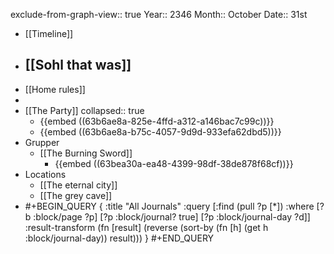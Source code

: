 exclude-from-graph-view:: true
Year:: 2346
Month:: October
Date:: 31st

- [[Timeline]]
- ## [[Sohl that was]]
- [[Home rules]]
-
- [[The Party]]
  collapsed:: true
	- {{embed ((63b6ae8a-825e-4ffd-a312-a146bac7c99c))}}
	- {{embed ((63b6ae8a-b75c-4057-9d9d-933efa62dbd5))}}
- Grupper
	- [[The Burning Sword]]
		- {{embed ((63bea30a-ea48-4399-98df-38de878f68cf))}}
- Locations
	- [[The eternal city]]
	- [[The grey cave]]
- #+BEGIN_QUERY
  {
  :title "All Journals"
  :query [:find (pull ?p [*])
  :where
  [?b :block/page ?p]
  [?p :block/journal? true]
  [?p :block/journal-day ?d]]
  :result-transform (fn [result] (reverse (sort-by (fn [h] (get h :block/journal-day)) result)))
  }
  #+END_QUERY